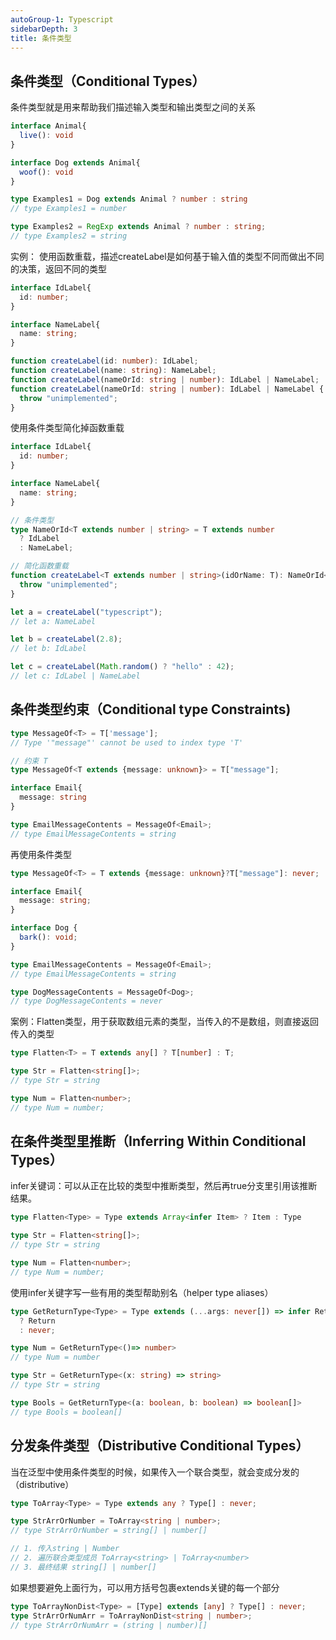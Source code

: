 ```yaml
---
autoGroup-1: Typescript
sidebarDepth: 3
title: 条件类型
---
```


## 条件类型（Conditional Types）
条件类型就是用来帮助我们描述输入类型和输出类型之间的关系
```typescript
interface Animal{
  live(): void
}

interface Dog extends Animal{
  woof(): void
}

type Examples1 = Dog extends Animal ? number : string
// type Examples1 = number

type Examples2 = RegExp extends Animal ? number : string;
// type Examples2 = string
```
实例： 使用函数重载，描述createLabel是如何基于输入值的类型不同而做出不同的决策，返回不同的类型
```typescript
interface IdLabel{
  id: number;
}

interface NameLabel{
  name: string;
}

function createLabel(id: number): IdLabel;
function createLabel(name: string): NameLabel;
function createLabel(nameOrId: string | number): IdLabel | NameLabel;
function createLabel(nameOrId: string | number): IdLabel | NameLabel {
  throw "unimplemented";
}
```
使用条件类型简化掉函数重载
```typescript
interface IdLabel{
  id: number;
}

interface NameLabel{
  name: string;
}

// 条件类型
type NameOrId<T extends number | string> = T extends number 
  ? IdLabel 
  : NameLabel;

// 简化函数重载
function createLabel<T extends number | string>(idOrName: T): NameOrId<T>{
  throw "unimplemented";
}

let a = createLabel("typescript");
// let a: NameLabel

let b = createLabel(2.8);
// let b: IdLabel

let c = createLabel(Math.random() ? "hello" : 42);
// let c: IdLabel | NameLabel
```

## 条件类型约束（Conditional type Constraints)
```typescript
type MessageOf<T> = T['message'];
// Type '"message"' cannot be used to index type 'T'

// 约束 T
type MessageOf<T extends {message: unknown}> = T["message"];

interface Email{
  message: string
}

type EmailMessageContents = MessageOf<Email>;
// type EmailMessageContents = string
```
再使用条件类型
```typescript
type MessageOf<T> = T extends {message: unknown}?T["message"]: never;

interface Email{
  message: string;
}

interface Dog {
  bark(): void;
}

type EmailMessageContents = MessageOf<Email>;
// type EmailMessageContents = string

type DogMessageContents = MessageOf<Dog>;
// type DogMessageContents = never
```
案例：Flatten类型，用于获取数组元素的类型，当传入的不是数组，则直接返回传入的类型
```typescript
type Flatten<T> = T extends any[] ? T[number] : T;

type Str = Flatten<string[]>;
// type Str = string

type Num = Flatten<number>;
// type Num = number;
```

## 在条件类型里推断（Inferring Within Conditional Types）
infer关键词：可以从正在比较的类型中推断类型，然后再true分支里引用该推断结果。
```typescript
type Flatten<Type> = Type extends Array<infer Item> ? Item : Type

type Str = Flatten<string[]>;
// type Str = string

type Num = Flatten<number>;
// type Num = number;
```
使用infer关键字写一些有用的类型帮助别名（helper type aliases）
```typescript
type GetReturnType<Type> = Type extends (...args: never[]) => infer Return 
  ? Return 
  : never;

type Num = GetReturnType<()=> number>
// type Num = number

type Str = GetReturnType<(x: string) => string>
// type Str = string

type Bools = GetReturnType<(a: boolean, b: boolean) => boolean[]>
// type Bools = boolean[]
```

## 分发条件类型（Distributive Conditional Types）
当在泛型中使用条件类型的时候，如果传入一个联合类型，就会变成分发的（distributive）
```typescript
type ToArray<Type> = Type extends any ? Type[] : never;

type StrArrOrNumber = ToArray<string | number>;
// type StrArrOrNumber = string[] | number[]

// 1. 传入string | Number
// 2. 遍历联合类型成员 ToArray<string> | ToArray<number>
// 3. 最终结果 string[] | number[]
```
如果想要避免上面行为，可以用方括号包裹extends关键的每一个部分
```typescript
type ToArrayNonDist<Type> = [Type] extends [any] ? Type[] : never;
type StrArrOrNumArr = ToArrayNonDist<string | number>;
// type StrArrOrNumArr = (string | number)[]
```

